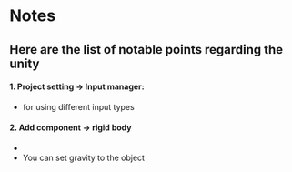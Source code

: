 # Notes

## Here are the list of notable points regarding the unity


#### 1. Project setting -> Input manager:
* for using different input types

#### 2. Add component -> rigid body
* 
* You can set gravity to the object
